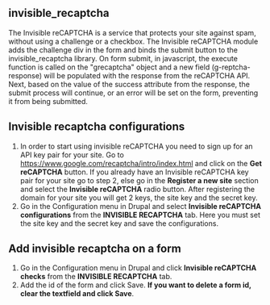 ## invisible_recaptcha
The Invisible reCAPTCHA is a service that protects your site against spam,
without using a challenge or a checkbox.
The Invisible reCAPTCHA module adds the challenge div in the form and
binds the submit button to the invisible_recaptcha library.
On form submit, in javascript, the execute function is called
on the "grecaptcha" object and a new field (g-reptcha-response)
will be populated with the response from the reCAPTCHA API.
Next, based on the value of the success attribute from the response,
the submit process will continue, or an error will be set on the form,
preventing it from being submitted.

## Invisible recaptcha configurations
1. In order to start using invisible reCAPTCHA you need to sign up for
an API key pair for your site.
Go to https://www.google.com/recaptcha/intro/index.html and click on the
**Get reCAPTCHA** button.
If you already have an Invisible reCAPTCHA key pair for your site go to step 2,
else go in the **Register a new site** section and select
the **Invisible reCAPTCHA** radio button.
After registering the domain for your site you will get 2 keys,
the site key and the secret key.
2. Go in the Configuration menu in Drupal and select
**Invisible reCAPTCHA configurations** from the **INVISIBLE RECAPTCHA** tab.
Here you must set the site key and the secret key and save the configurations.

## Add invisible recaptcha on a form
1. Go in the Configuration menu in Drupal and click
**Invisible reCAPTCHA checks** from the **INVISIBLE RECAPTCHA** tab.
2. Add the id of the form and click Save.
**If you want to delete a form id, clear the textfield and click Save**.
